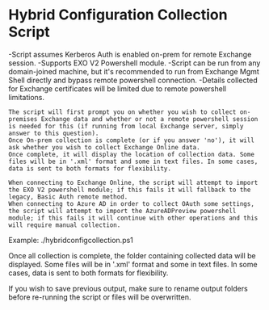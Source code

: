 # Hybrid Configuration Collection Script
 -Script assumes Kerberos Auth is enabled on-prem for remote Exchange session.
    -Supports EXO V2 Powershell module.
    -Script can be run from any domain-joined machine, but it's recommended to run from Exchange Mgmt Shell directly and bypass remote powershell connection.
    -Details collected for Exchange certificates will be limited due to remote powershell limitations. 

    The script will first prompt you on whether you wish to collect on-premises Exchange data and whether or not a remote powershell session is needed for this (if running from local Exchange server, simply answer to this question). 
    Once On-prem collection is complete (or if you answer 'no'), it will ask whether you wish to collect Exchange Online data. 
    Once complete, it will display the location of collection data. Some files will be in '.xml' format and some in text files. In some cases, data is sent to both formats for flexibility.

    When connecting to Exchange Online, the script will attempt to import the EXO V2 powershell module; if this fails it will fallback to the legacy, Basic Auth remote method.
    When connecting to Azure AD in order to collect OAuth some settings, the script will attempt to import the AzureADPreview powershell module; if this fails it will continue with other operations and this will require manual collection.

Example: ./hybridconfigcollection.ps1

Once all collection is complete, the folder containing collected data will be displayed. Some files will be in '.xml' format and some in text files. In some cases, data is sent to both formats for flexibility.

If you wish to save previous output, make sure to rename output folders before re-running the script or files will be overwritten.
